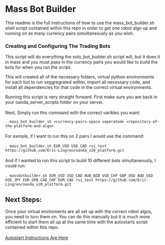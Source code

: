 # Mass Bot Builder

This readme is the full instructions of how to use the mass_bot_builder.sh shell script contained within this repo in order to get one robot algo up and running on as many currency pairs simultaneously as you wish.   


### Creating and Configuring The Trading Bots   

This script will do everything the solo_bot_builder.sh script will, but it does it in mass and you must pass in the currency pairs you would like to build the bots for when you run the script.  

This will created all of the necessary folders, virtual python environments for each bot to run seggregrated within, import all necessary code, and install all dependencies for that code in the correct virtual environments.   

Running this script is very straight forward.  First make sure you are back in your oanda_server_scripts folder on your server.   
\
Next, Simply run this command with the correct varibles you want:

```. mass_bot_builder.sh <currency-pairs-space-seperated> <repository-of-the-platform-and-algo>```    
\
For exmple, if I want to run this on 2 pairs I would use the command:   
\
```. mass_bot_builder.sh EUR_USD USD_CAD rsi_test https://github.com/Eric-Lingren/oanda_v20_platform.git```   
\
And if I wanted to run this script to build 10 different bots simultaneously, I could run:   
\
```. massbotbuilder.sh EUR_USD USD_CAD AUD_NZD USD_CHF GBP_USD AUD_USD USD_JPY EUR_GPB CAD_CHF EUR_CAD rsi_test https://github.com/Eric-Lingren/oanda_v20_platform.git```   

## Next Steps:    
Once your virtual enviroments are all set up with the correct robot algos, you need to turn them on.  You can do this manually but it is much more efficient to start them all up at the same time with the autostarts script contained within this repo.   
\
[Autostart Instructions Are Here](./readme_autostart_all_bots.md)   

